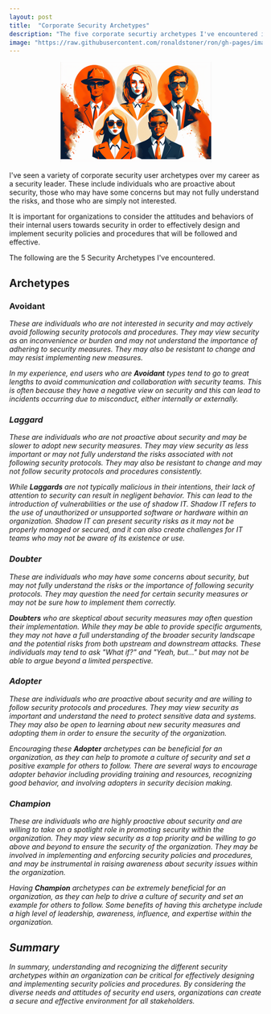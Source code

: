 ```yaml
---
layout: post
title:  "Corporate Security Archetypes"
description: "The five corporate securtiy archetypes I've encountered in my career"
image: "https://raw.githubusercontent.com/ronaldstoner/ron/gh-pages/images/corporate-security.png"
---
```


<p align="center">
  <img src="https://raw.githubusercontent.com/ronaldstoner/ron/gh-pages/images/corporate-security.png" alt="Five corporate security users standing together wearing sunglasses" width="300"> 
</p>

I've seen a variety of corporate security user archetypes over my career as a security leader. These include individuals who are proactive about security, those who may have some concerns but may not fully understand the risks, and those who are simply not interested. 

It is important for organizations to consider the attitudes and behaviors of their internal users towards security in order to effectively design and implement security policies and procedures that will be followed and effective.

The following are the 5 Security Archetypes I've encountered.

## Archetypes

### Avoidant <i class="fa fa-times-circle fa-lg">
These are individuals who are not interested in security and may actively avoid following security protocols and procedures. They may view security as an inconvenience or burden and may not understand the importance of adhering to security measures. They may also be resistant to change and may resist implementing new measures.

In my experience, end users who are **Avoidant** types tend to go to great lengths to avoid communication and collaboration with security teams. This is often because they have a negative view on security and this can lead to incidents occurring due to misconduct, either internally or externally.

### Laggard <i class="fa fa-clock-o fa-lg">
These are individuals who are not proactive about security and may be slower to adopt new security measures. They may view security as less important or may not fully understand the risks associated with not following security protocols. They may also be resistant to change and may not follow security protocols and procedures consistently.

While **Laggards** are not typically malicious in their intentions, their lack of attention to security can result in negligent behavior. This can lead to the introduction of vulnerabilities or the use of shadow IT. Shadow IT refers to the use of unauthorized or unsupported software or hardware within an organization. Shadow IT can present security risks as it may not be properly managed or secured, and it can also create challenges for IT teams who may not be aware of its existence or use.

### Doubter <i class="fa fa-question-circle fa-lg">
These are individuals who may have some concerns about security, but may not fully understand the risks or the importance of following security protocols. They may question the need for certain security measures or may not be sure how to implement them correctly.

**Doubters** who are skeptical about security measures may often question their implementation. While they may be able to provide specific arguments, they may not have a full understanding of the broader security landscape and the potential risks from both upstream and downstream attacks. These individuals may tend to ask "What if?" and "Yeah, but..." but may not be able to argue beyond a limited perspective. 

### Adopter <i class="fa fa-check-square fa-lg">
These are individuals who are proactive about security and are willing to follow security protocols and procedures. They may view security as important and understand the need to protect sensitive data and systems. They may also be open to learning about new security measures and adopting them in order to ensure the security of the organization.

Encouraging these **Adopter** archetypes can be beneficial for an organization, as they can help to promote a culture of security and set a positive example for others to follow. There are several ways to encourage adopter behavior including providing training and resources, recognizing good behavior, and involving adopters in security decision making. 

### Champion <i class="fa fa-trophy fa-lg">
These are individuals who are highly proactive about security and are willing to take on a spotlight role in promoting security within the organization. They may view security as a top priority and be willing to go above and beyond to ensure the security of the organization. They may be involved in implementing and enforcing security policies and procedures, and may be instrumental in raising awareness about security issues within the organization.

Having **Champion** archetypes can be extremely beneficial for an organization, as they can help to drive a culture of security and set an example for others to follow. Some benefits of having this archetype include a high level of leadership, awareness, influence, and expertise within the organization. 

## Summary
In summary, understanding and recognizing the different security archetypes within an organization can be critical for effectively designing and implementing security policies and procedures. By considering the diverse needs and attitudes of security end users, organizations can create a secure and effective environment for all stakeholders.